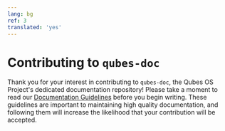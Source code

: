 ```yaml
---
lang: bg
ref: 3
translated: 'yes'
---
```


Contributing to `qubes-doc`
===========================

Thank you for your interest in contributing to `qubes-doc`, the Qubes OS
Project's dedicated documentation repository! Please take a moment to read our
[Documentation Guidelines] before you begin writing. These guidelines are
important to maintaining high quality documentation, and following them will
increase the likelihood that your contribution will be accepted.

[Documentation Guidelines]: https://www.qubes-os.org/doc/doc-guidelines/